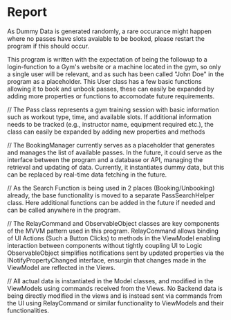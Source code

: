 # Report

As Dummy Data is generated randomly, a rare occurance might happen where no passes have slots avaiable to be booked, please restart the program if this should occur.

This program is written with the expectation of being the followup to a login-function to a Gym's website or a machine located in the gym, so only a single user will be relevant, and as such has been called "John Doe" in the program as a placeholder.
This User class has a few basic functions allowing it to book and unbook passes, these can easily be expanded by adding more properties or functions to accomodate future requirements.

//
The Pass class represents a gym training session with basic information such as workout type, time, and available slots. 
If additional information needs to be tracked (e.g., instructor name, equipment required etc.), the class can easily be expanded by adding new properties and methods

//
The BookingManager currently serves as a placeholder that generates and manages the list of available passes.
In the future, it could serve as the interface between the program and a database or API, managing the retrieval and updating of data.
Currently, it instantiates dummy data, but this can be replaced by real-time data fetching in the future.

//
As the Search Function is being used in 2 places (Booking/Unbooking) already, the base functionality is moved to a separate PassSearchHelper class.
Here additional functions can be added in the future if needed and can be called anywhere in the program.

//
The RelayCommand and ObservableObject classes are key components of the MVVM pattern used in this program.
RelayCommand allows binding of UI Actions (Such a Button Clicks) to methods in the ViewModel enabling interaction between components without tightly coupling UI to Logic
ObservableObject simplifies notifications sent by updated properties via the INotifyPropertyChanged interface, ensurgin that changes made in the ViewModel are reflected in the Views.

//
All actual data is instantiated in the Model classes, and modified in the ViewModels using commands received from the Views. 
No Backend data is being directly modified in the views and is instead sent via commands from the UI using RelayCommand or similar functionality to ViewModels and their functionalities.
